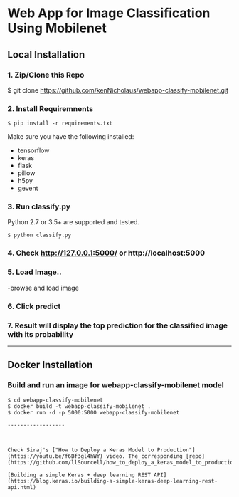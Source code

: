 # Web App for Image Classification Using Mobilenet

## Local Installation

### 1. Zip/Clone this Repo
$ git clone https://github.com/kenNicholaus/webapp-classify-mobilenet.git


### 2. Install Requiremnents
```shell
$ pip install -r requirements.txt
```
Make sure you have the following installed:
- tensorflow
- keras
- flask
- pillow
- h5py
- gevent


### 3. Run classify.py
Python 2.7 or 3.5+ are supported and tested.
```shell
$ python classify.py
```


### 4. Check http://127.0.0.1:5000/ or http://localhost:5000


### 5. Load Image..
-browse and load image


### 6. Click predict


### 7. Result will display the top prediction for the classified image with its probability



------------------

## Docker Installation

### Build and run an image for webapp-classify-mobilenet model 
```shell
$ cd webapp-classify-mobilenet
$ docker build -t webapp-classify-mobilenet .
$ docker run -d -p 5000:5000 webapp-classify-mobilenet 

------------------



Check Siraj's ["How to Deploy a Keras Model to Production"](https://youtu.be/f6Bf3gl4hWY) video. The corresponding [repo](https://github.com/llSourcell/how_to_deploy_a_keras_model_to_production).

[Building a simple Keras + deep learning REST API](https://blog.keras.io/building-a-simple-keras-deep-learning-rest-api.html)
